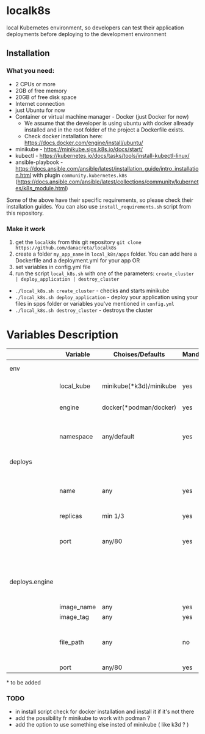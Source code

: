 # localk8s

local Kubernetes environment, so developers can test their application deployments before deploying to the development environment

## Installation

### What you need:
- 2 CPUs or more
- 2GB of free memory
- 20GB of free disk space
- Internet connection
- just Ubuntu for now
- Container or virtual machine manager - Docker (just Docker for now) 
    * We assume that the developer is using ubuntu with docker allready installed and in the root folder of the project a Dockerfile exists.
    * Check docker installation here: https://docs.docker.com/engine/install/ubuntu/
- minikube - https://minikube.sigs.k8s.io/docs/start/
- kubectl - https://kubernetes.io/docs/tasks/tools/install-kubectl-linux/
- ansible-playbook - https://docs.ansible.com/ansible/latest/installation_guide/intro_installation.html with plugin `community.kubernetes.k8s` (https://docs.ansible.com/ansible/latest/collections/community/kubernetes/k8s_module.html)

Some of the above have their specific requirements, so please check their installation guides.
You can also use `install_requirements.sh` script from this repository.

### Make it work
1. get the `localk8s` from this git repository
   `git clone https://github.com/danacreta/localk8s`
2. create a folder `my_app_name` in `local_k8s/apps` folder. You can add here a Dockerfile and a deployment.yml for your app OR
3. set variables in config.yml file
4. run the script `local_k8s.sh` with one of the parameters: `create_cluster | deploy_application | destroy_cluster`
- `./local_k8s.sh create_cluster` - checks and starts minikube
- `./local_k8s.sh deploy_application` - deploy your application using your files in spps folder or variables you've mentioned in `config.yml`
- `./local_k8s.sh destroy_cluster` - destroys the cluster

# Variables Description
|                	| Variable   	| Choises/Defaults        	| Mandatory 	| Description                                               	|
|----------------	|------------	|-------------------------	|-----------	|-----------------------------------------------------------	|
| env            	|            	|                         	|           	| global variables                                          	|
|                	| local_kube 	| minikube(\*k3d)/minikube 	| yes       	| local Kubernetes                                          	|
|                	| engine     	| docker(\*podman/docker)  	| yes       	| container engine to be used                               	|
|                	| namespace  	| any/default             	| yes       	| namespace to be used for deployment                       	|
| deploys        	|            	|                         	|           	| list of apps to be deployed                               	|
|                	| name       	| any                     	| yes       	| name of deployment. Used for app name, service name       	|
|                	| replicas   	| min 1/3                 	| yes       	|                                                           	|
|                	| port       	| any/80                  	| yes       	| service port. Not yet functional. We might need a list    	|
| deploys.engine 	|            	|                         	|           	| A list of vars for multiple containers used in deployment 	|
|                	| image_name 	| any                     	| yes       	|                                                           	|
|                	| image_tag  	| any                     	| yes       	|                                                           	|
|                	| file_path  	| any                     	| no        	| path to Dockerfile if we have to build the image          	|
|                	| port       	| any/80                  	| yes       	| containerPort                                             	|

\* to be added

### TODO
- in install script check for docker installation and install it if it's not there
- add the possibility fr minikube to work with podman ?
- add the option to use something else insted of minikube ( like k3d ? )
